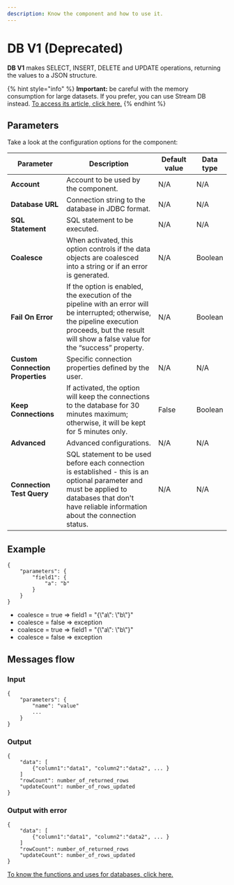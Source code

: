 ```yaml
---
description: Know the component and how to use it.
---
```


# DB V1 (Deprecated)

**DB V1** makes SELECT, INSERT, DELETE and UPDATE operations, returning the values to a JSON structure.

{% hint style="info" %}
**Important:** be careful with the memory consumption for large datasets. If you prefer, you can use Stream DB instead. [To access its article, click here.](https://docs.digibee.com/documentation/components/structured-data/stream-db-v3)
{% endhint %}

## Parameters

Take a look at the configuration options for the component:

<table data-full-width="true"><thead><tr><th width="145">Parameter</th><th width="415">Description</th><th width="111.75">Default value</th><th>Data type</th></tr></thead><tbody><tr><td><strong>Account</strong></td><td>Account to be used by the component.</td><td>N/A</td><td>N/A</td></tr><tr><td><strong>Database URL</strong></td><td>Connection string to the database in JDBC format.</td><td>N/A</td><td>N/A</td></tr><tr><td><strong>SQL Statement</strong></td><td>SQL statement to be executed.</td><td>N/A</td><td>N/A</td></tr><tr><td><strong>Coalesce</strong></td><td>When activated, this option controls if the data objects are coalesced into a string or if an error is generated.</td><td>N/A</td><td>Boolean</td></tr><tr><td><strong>Fail On Error</strong></td><td>If the option is enabled, the execution of the pipeline with an error will be interrupted; otherwise, the pipeline execution proceeds, but the result will show a false value for the “success” property.</td><td>N/A</td><td>Boolean</td></tr><tr><td><strong>Custom Connection Properties</strong></td><td>Specific connection properties defined by the user.</td><td>N/A</td><td>N/A</td></tr><tr><td><strong>Keep Connections</strong></td><td>If activated, the option will keep the connections to the database for 30 minutes maximum; otherwise, it will be kept for 5 minutes only.</td><td>False</td><td>Boolean</td></tr><tr><td><strong>Advanced</strong></td><td>Advanced configurations.</td><td>N/A</td><td>N/A</td></tr><tr><td><strong>Connection Test Query</strong></td><td>SQL statement to be used before each connection is established - this is an optional parameter and must be applied to databases that don't have reliable information about the connection status.</td><td>N/A</td><td>N/A</td></tr></tbody></table>

## **Example**

```
{
    "parameters": {
        "field1": {
            "a": "b"
        }
    }
}
```

* coalesce = true => field1 = "{\\"a\\": \\"b\\"}"
* coalesce = false => exception
* coalesce = true => field1 = "{\\"a\\": \\"b\\"}"
* coalesce = false => exception

## Messages flow <a href="#fluxo-de-mensagens" id="fluxo-de-mensagens"></a>

### **Input**

```
{
    "parameters": {
        "name": "value"
        ...
    }
}
```

### **Output**

```
{
    "data": [
        {"column1":"data1", "column2":"data2", ... }
    ]
    "rowCount": number_of_returned_rows
    "updateCount": number_of_rows_updated
}
```

### Output with error <a href="#output-with-error" id="output-with-error"></a>

```
{
    "data": [
        {"column1":"data1", "column2":"data2", ... }
    ]
    "rowCount": number_of_returned_rows
    "updateCount": number_of_rows_updated
}
```

[To know the functions and uses for databases, click here.](https://docs.digibee.com/documentation/tutorials-and-best-practices/functions-and-uses-for-databases)
